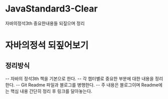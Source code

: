 # JavaStandard3-Clear
자바의정석3th 중요한내용들 되짚으며 정리

# 자바의정석 되짚어보기

## 정리방식

-- 자바의 정석3th 책을 기본으로 한다.
-- 각 챕터별로 중요한 부분에 대한 내용을 정리한다.
-- Git Readme 파일과 블로그를 병행한다. 
-- 주 내용은 블로그이며 Readme에는 핵심 내용 간단히 정리 후 링크를 달아놓는다.
